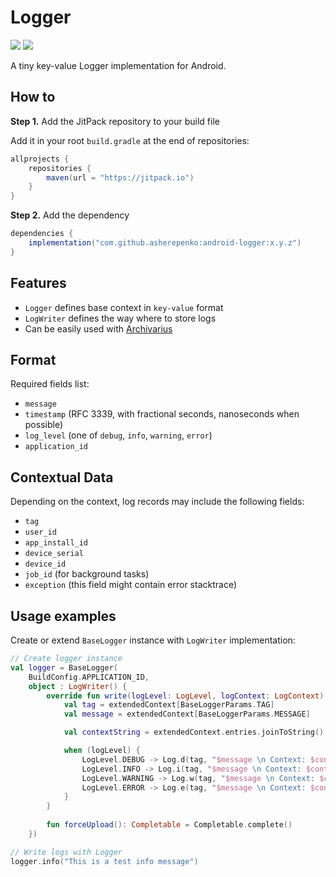 # Logger

[![](https://jitci.com/gh/asherepenko/android-logger/svg)](https://jitci.com/gh/asherepenko/android-logger)
[![](https://jitpack.io/v/asherepenko/android-logger.svg)](https://jitpack.io/#asherepenko/android-logger) 

A tiny key-value Logger implementation for Android.

## How to

**Step 1.** Add the JitPack repository to your build file

Add it in your root `build.gradle` at the end of repositories:

```groovy
allprojects {
    repositories {
        maven(url = "https://jitpack.io")
    }
}
```

**Step 2.** Add the dependency

```groovy
dependencies {
    implementation("com.github.asherepenko:android-logger:x.y.z")
}
```

## Features

- `Logger` defines base context in `key-value` format
- `LogWriter` defines the way where to store logs
- Can be easily used with [Archivarius](https://github.com/asherepenko/android-archivarius)

## Format

Required fields list:
- `message`
- `timestamp` (RFC 3339, with fractional seconds, nanoseconds when possible)
- `log_level` (one of `debug`, `info`, `warning`, `error`)
- `application_id`

## Contextual Data

Depending on the context, log records may include the following fields:
- `tag`
- `user_id`
- `app_install_id`
- `device_serial`
- `device_id`
- `job_id` (for background tasks)
- `exception` (this field might contain error stacktrace)

## Usage examples

Create or extend `BaseLogger` instance with `LogWriter` implementation:

```kotlin
// Create logger instance
val logger = BaseLogger(
    BuildConfig.APPLICATION_ID,
    object : LogWriter() {
        override fun write(logLevel: LogLevel, logContext: LogContext) {
            val tag = extendedContext[BaseLoggerParams.TAG]
            val message = extendedContext[BaseLoggerParams.MESSAGE]

            val contextString = extendedContext.entries.joinToString()

            when (logLevel) {
                LogLevel.DEBUG -> Log.d(tag, "$message \n Context: $contextString")
                LogLevel.INFO -> Log.i(tag, "$message \n Context: $contextString")
                LogLevel.WARNING -> Log.w(tag, "$message \n Context: $contextString")
                LogLevel.ERROR -> Log.e(tag, "$message \n Context: $contextString")
            }
        }
        
        fun forceUpload(): Completable = Completable.complete()
    })

// Write logs with Logger
logger.info("This is a test info message")
```
